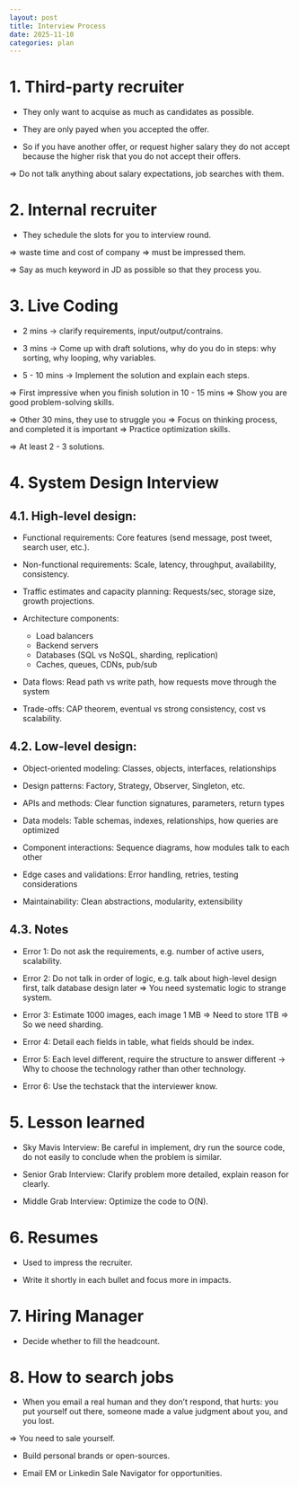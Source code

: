 ```yaml
---
layout: post
title: Interview Process
date: 2025-11-10
categories: plan
---
```


# 1. Third-party recruiter

- They only want to acquise as much as candidates as possible.

- They are only payed when you accepted the offer.

- So if you have another offer, or request higher salary they do not accept because the higher risk that you do not accept their offers.

=> Do not talk anything about salary expectations, job searches with them.

# 2. Internal recruiter

- They schedule the slots for you to interview round.

=> waste time and cost of company => must be impressed them.

=> Say as much keyword in JD as possible so that they process you.

# 3. Live Coding

- 2 mins -> clarify requirements, input/output/contrains.

- 3 mins -> Come up with draft solutions, why do you do in steps: why sorting, why looping, why variables.

- 5 - 10 mins -> Implement the solution and explain each steps.

=> First impressive when you finish solution in 10 - 15 mins => Show you are good problem-solving skills.

=> Other 30 mins, they use to struggle you => Focus on thinking process, and completed it is important => Practice optimization skills.

=> At least 2 - 3 solutions.

# 4. System Design Interview

## 4.1. High-level design:

- Functional requirements: Core features (send message, post tweet, search user, etc.).

- Non-functional requirements: Scale, latency, throughput, availability, consistency.

- Traffic estimates and capacity planning: Requests/sec, storage size, growth projections.

- Architecture components:

  - Load balancers
  - Backend servers
  - Databases (SQL vs NoSQL, sharding, replication)
  - Caches, queues, CDNs, pub/sub

- Data flows: Read path vs write path, how requests move through the system

- Trade-offs: CAP theorem, eventual vs strong consistency, cost vs scalability.

## 4.2. Low-level design:

- Object-oriented modeling: Classes, objects, interfaces, relationships

- Design patterns: Factory, Strategy, Observer, Singleton, etc.

- APIs and methods: Clear function signatures, parameters, return types

- Data models: Table schemas, indexes, relationships, how queries are optimized

- Component interactions: Sequence diagrams, how modules talk to each other

- Edge cases and validations: Error handling, retries, testing considerations

- Maintainability: Clean abstractions, modularity, extensibility

## 4.3. Notes

- Error 1: Do not ask the requirements, e.g. number of active users, scalability.

- Error 2: Do not talk in order of logic, e.g. talk about high-level design first, talk database design later => You need systematic logic to strange system.

- Error 3: Estimate 1000 images, each image 1 MB => Need to store 1TB => So we need sharding.

- Error 4: Detail each fields in table, what fields should be index.

- Error 5: Each level different, require the structure to answer different -> Why to choose the technology rather than other technology.

- Error 6: Use the techstack that the interviewer know.

# 5. Lesson learned

- Sky Mavis Interview: Be careful in implement, dry run the source code, do not easily to conclude when the problem is similar.

- Senior Grab Interview: Clarify problem more detailed, explain reason for clearly.

- Middle Grab Interview: Optimize the code to O(N).

# 6. Resumes

- Used to impress the recruiter.

- Write it shortly in each bullet and focus more in impacts.

# 7. Hiring Manager

- Decide whether to fill the headcount.

# 8. How to search jobs

- When you email a real human and they don’t respond, that hurts: you put yourself out there, someone made a value judgment about you, and you lost.

=> You need to sale yourself.

- Build personal brands or open-sources.

- Email EM or Linkedin Sale Navigator for opportunities.
